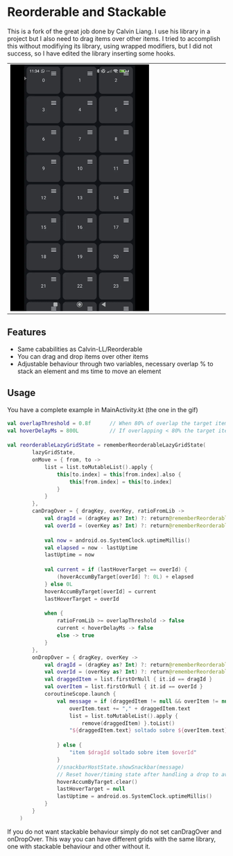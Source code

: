 # Reorderable and Stackable

This is a fork of the great job done by Calvin Liang. I use his library in a project but I also need to drag items over other items. I tried to accomplish this without modifiying its library, using wrapped modifiers, but I did not success, so I have edited the library inserting some hooks.


<table width="100%" align="center">
  <tbody>
    <tr>
      <td width="50%">
        <img
          src="reorderandstack.webp"
          width="320"
          alt="A video showing some items being reordered and some being stacked"
        />
      </td>
    </tr>
  </tbody>
</table>



## Features

- Same cababilities as Calvin-LL/Reorderable
- You can drag and drop items over other items
- Adjustable behaviour through two variables, necessary overlap % to stack an element and ms time to move an element

## Usage

You have a complete example in MainActivity.kt (the one in the gif)

```kotlin
val overlapThreshold = 0.8f      // When 80% of overlap the target item will not move
val hoverDelayMs = 800L          // If overlapping < 80% the target item will move after 800ms (this delay allows easy movements)

val reorderableLazyGridState = rememberReorderableLazyGridState(
        lazyGridState,
        onMove = { from, to ->
            list = list.toMutableList().apply {
                this[to.index] = this[from.index].also {
                    this[from.index] = this[to.index]
                }
            }
        },
        canDragOver = { dragKey, overKey, ratioFromLib ->
            val dragId = (dragKey as? Int) ?: return@rememberReorderableLazyGridState true
            val overId = (overKey as? Int) ?: return@rememberReorderableLazyGridState true

            val now = android.os.SystemClock.uptimeMillis()
            val elapsed = now - lastUptime
            lastUptime = now

            val current = if (lastHoverTarget == overId) {
                (hoverAccumByTarget[overId] ?: 0L) + elapsed
            } else 0L
            hoverAccumByTarget[overId] = current
            lastHoverTarget = overId

            when {
                ratioFromLib >= overlapThreshold -> false
                current < hoverDelayMs -> false
                else -> true
            }
        },
        onDropOver = { dragKey, overKey ->
            val dragId = (dragKey as? Int) ?: return@rememberReorderableLazyGridState
            val overId = (overKey as? Int) ?: return@rememberReorderableLazyGridState
            val draggedItem = list.firstOrNull { it.id == dragId }
            val overItem = list.firstOrNull { it.id == overId }
            coroutineScope.launch {
                val message = if (draggedItem != null && overItem != null) {
                    overItem.text += "," + draggedItem.text
                    list = list.toMutableList().apply {
                        remove(draggedItem) }.toList()
                    "${draggedItem.text} soltado sobre ${overItem.text}"

                } else {
                    "item $dragId soltado sobre item $overId"
                }
                //snackbarHostState.showSnackbar(message)
                // Reset hover/timing state after handling a drop to avoid stale 800ms carry-over
                hoverAccumByTarget.clear()
                lastHoverTarget = null
                lastUptime = android.os.SystemClock.uptimeMillis()
            }
        }
    )

```
 
If you do not want stackable behaviour simply do not set canDragOver and onDropOver. This way you can have different grids with the same library, one with stackable behaviour and other without it.

